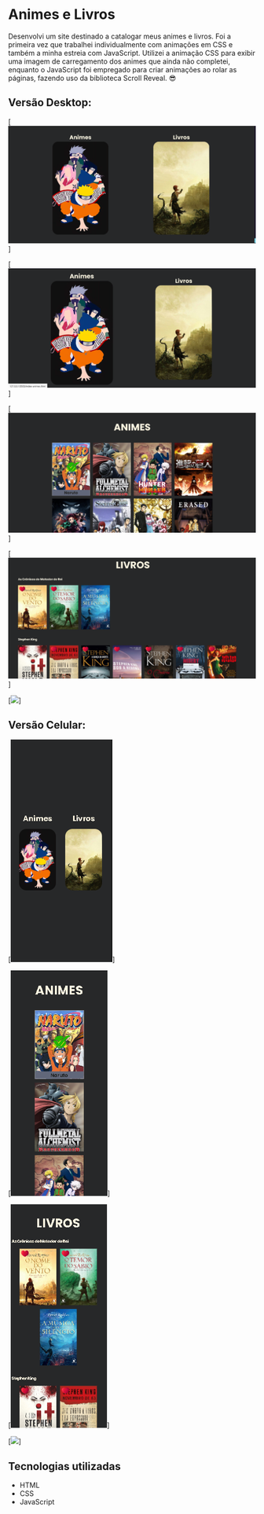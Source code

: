 # Animes e Livros
Desenvolvi um site destinado a catalogar meus animes e livros. Foi a primeira vez que trabalhei individualmente com animações em CSS e também a minha estreia com JavaScript. Utilizei a animação CSS para exibir uma imagem de carregamento dos animes que ainda não completei, enquanto o JavaScript foi empregado para criar animações ao rolar as páginas, fazendo uso da biblioteca Scroll Reveal. 😎

## Versão Desktop:

[<img src="./src/images/main-page-desktop.png">]

[<img src="./src/images/hover-main-page-desktop.png">]

[<img src="./src/images/pag-animes-desktop.png">]

[<img src="./src/images/page-books-desktop.png">]

[<img src="./src/images/gif-desktop.gif">]

## Versão Celular:

[<img src="./src/images/main-page-mobile.png">]

[<img src="./src/images/page-animes-mobile.png">]

[<img src="./src/images/page-books-mobile.png">]

[<img src="./src/images/gif-mobile.gif">]

## Tecnologias utilizadas
- HTML
- CSS
- JavaScript

